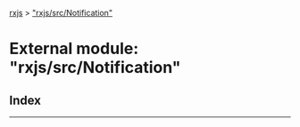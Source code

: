 [rxjs](../README.md) > ["rxjs/src/Notification"](../modules/_rxjs_src_notification_.md)

# External module: "rxjs/src/Notification"

## Index

---

